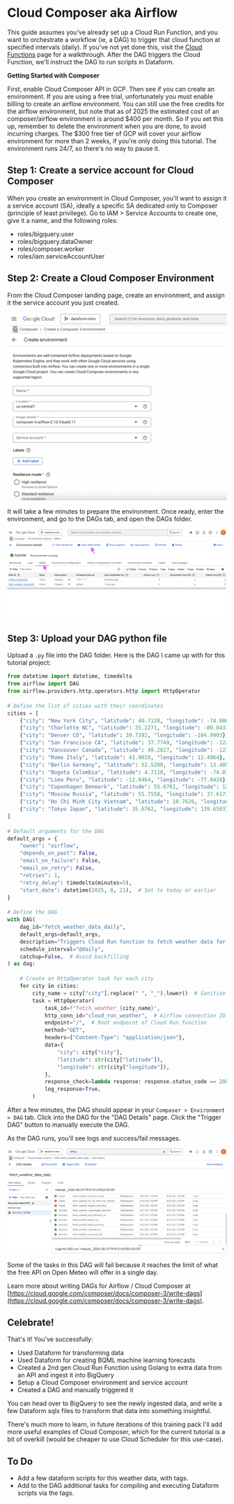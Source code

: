 # Cloud Composer aka Airflow

This guide assumes you've already set up a Cloud Run Function, and you want to orchestrate a workflow (ie, a DAG) to trigger that cloud function at specified intervals (daily). If you've not yet done this, visit the [Cloud Functions](CLOUD_FUNCTIONS.md) page for a walkthrough. After the DAG triggers the Cloud Function, we'll instruct the DAG to run scripts in Dataform.

**Getting Started with Composer**

First, enable Cloud Composer API in GCP. Then see if you can create an environment. If you are using a free trial, unfortunately you must enable billing to create an airflow environment. You can still use the free credits for the airflow environment, but note that as of 2025 the estimated cost of an composer/airflow environment is around $400 per month. So if you set this up, remember to delete the environment when you are done, to avoid incurring charges. The $300 free tier of GCP will cover your airflow environment for more than 2 weeks, if you're only doing this tutorial. The environment runs 24/7, so there's no way to pause it.

## Step 1: Create a service account for Cloud Composer

When you create an environment in Cloud Composer, you'll want to assign it a service account (SA), ideally a specific SA dedicated only to Composer (principle of least privilege). Go to IAM > Service Accounts to create one, give it a name, and the following roles:

- roles/bigquery.user
- roles/bigquery.dataOwner
- roles/composer.worker
- roles/iam.serviceAccountUser

## Step 2: Create a Cloud Composer Environment

From the Cloud Composer landing page, create an environment, and assign it the service account you just created.

![image failed to load](img/composer_create_environment.png "Screenshot of the Create Environment page for Cloud Composer")

It will take a few minutes to prepare the environment. Once ready, enter the environment, and go to the DAGs tab, and open the DAGs folder.

![image failed to load](img/composer_dag_tab.png "Screenshot of the DAG tab in Cloud Composer")

## Step 3: Upload your DAG python file

Upload a `.py` file into the DAG folder. Here is the DAG I came up with for this tutorial project:

```python
from datetime import datetime, timedelta
from airflow import DAG
from airflow.providers.http.operators.http import HttpOperator

# Define the list of cities with their coordinates
cities = [
    {"city": "New York City", "latitude": 40.7128, "longitude": -74.0060},
    {"city": "Charlotte NC", "latitude": 35.2271, "longitude": -80.8431},
    {"city": "Denver CO", "latitude": 39.7392, "longitude": -104.9903},
    {"city": "San Francisco CA", "latitude": 37.7749, "longitude": -122.4194},
    {"city": "Vancouver Canada", "latitude": 49.2827, "longitude": -123.1207},
    {"city": "Rome Italy", "latitude": 41.9028, "longitude": 12.4964},
    {"city": "Berlin Germany", "latitude": 52.5200, "longitude": 13.4050},
    {"city": "Bogota Colombia", "latitude": 4.7110, "longitude": -74.0721},
    {"city": "Lima Peru", "latitude": -12.0464, "longitude": -77.0428},
    {"city": "Copenhagen Denmark", "latitude": 55.6761, "longitude": 12.5683},
    {"city": "Moscow Russia", "latitude": 55.7558, "longitude": 37.6173},
    {"city": "Ho Chi Minh City Vietnam", "latitude": 10.7626, "longitude": 106.6602},
    {"city": "Tokyo Japan", "latitude": 35.6762, "longitude": 139.6503},
]

# Default arguments for the DAG
default_args = {
    "owner": "airflow",
    "depends_on_past": False,
    "email_on_failure": False,
    "email_on_retry": False,
    "retries": 1,
    "retry_delay": timedelta(minutes=5),
    "start_date": datetime(2025, 8, 21),  # Set to today or earlier
}

# Define the DAG
with DAG(
    dag_id="fetch_weather_data_daily",
    default_args=default_args,
    description="Triggers Cloud Run function to fetch weather data for multiple cities daily from Open Meteo free API",
    schedule_interval="@daily",
    catchup=False,  # Avoid backfilling
) as dag:

    # Create an HttpOperator task for each city
    for city in cities:
        city_name = city["city"].replace(" ", "_").lower()  # Sanitize for task_id
        task = HttpOperator(
            task_id=f"fetch_weather_{city_name}",
            http_conn_id="cloud_run_weather",  # Airflow connection ID for Cloud Run
            endpoint="/",  # Root endpoint of Cloud Run function
            method="GET",
            headers={"Content-Type": "application/json"},
            data={
                "city": city["city"],
                "latitude": str(city["latitude"]),
                "longitude": str(city["longitude"]),
            },
            response_check=lambda response: response.status_code == 200,
            log_response=True,
        )

```

After a few minutes, the DAG should appear in your `Composer > Environment > DAG` tab. Click into the DAG for the "DAG Details" page. Click the "Trigger DAG" button to manually execute the DAG.

As the DAG runs, you'll see logs and success/fail messages.

![image failed to load](img/dag_partial_fail_api_limit.png "Screenshot of the task successes and fails for the DAG")

Some of the tasks in this DAG will fail because it reaches the limit of what the free API on Open Meteo will offer in a single day.

Learn more about writing DAGs for Airflow / Cloud Composer at [https://cloud.google.com/composer/docs/composer-3/write-dags](https://cloud.google.com/composer/docs/composer-3/write-dags).

## Celebrate!

That's it! You've successfully:
- Used Dataform for transforming data
- Used Dataform for creating BQML machine learning forecasts
- Created a 2nd gen Cloud Run Function using Golang to extra data from an API and ingest it into BigQuery
- Setup a Cloud Composer environment and service account
- Created a DAG and manually triggered it

You can head over to BigQuery to see the newly ingested data, and write a few Dataform sqlx files to transform that data into something insightful.

There's much more to learn, in future iterations of this training pack I'll add more useful examples of Cloud Composer, which for the current tutorial is a bit of overkill (would be cheaper to use Cloud Scheduler for this use-case).

## To Do

- Add a few dataform scripts for this weather data, with tags.
- Add to the DAG additional tasks for compiling and executing Dataform scripts via the tags.
